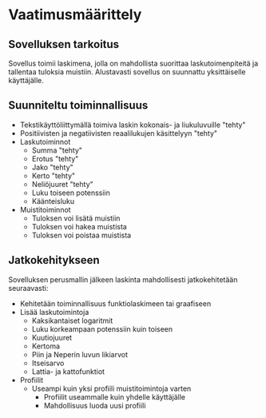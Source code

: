 # Vaatimusmäärittely

## Sovelluksen tarkoitus
Sovellus toimii laskimena, jolla on mahdollista suorittaa laskutoimenpiteitä ja tallentaa tuloksia muistiin.  Alustavasti sovellus on suunnattu yksittäiselle käyttäjälle.

## Suunniteltu toiminnallisuus
- Tekstikäyttöliittymällä toimiva laskin kokonais- ja liukuluvuille "tehty"
- Positiivisten ja negatiivisten reaalilukujen käsittelyyn "tehty"
- Laskutoiminnot
  - Summa "tehty"
  - Erotus "tehty"
  - Jako "tehty"
  - Kerto "tehty"
  - Neliöjuuret "tehty"
  - Luku toiseen potenssiin
  - Käänteisluku
- Muistitoiminnot
  - Tuloksen voi lisätä muistiin
  - Tuloksen voi hakea muistista
  - Tuloksen voi poistaa muistista

## Jatkokehitykseen
Sovelluksen perusmallin jälkeen laskinta mahdollisesti jatkokehitetään seuraavasti:
- Kehitetään toiminnallisuus funktiolaskimeen tai graafiseen
- Lisää laskutoimintoja
  - Kaksikantaiset logaritmit
  - Luku korkeampaan potenssiin kuin toiseen
  - Kuutiojuuret
  - Kertoma
  - Piin ja Neperin luvun likiarvot
  - Itseisarvo
  - Lattia- ja kattofunktiot
- Profiilit
  - Useampi kuin yksi profiili muistitoimintoja varten
    - Profiilit useammalle kuin yhdelle käyttäjälle
    - Mahdollisuus luoda uusi profiili

